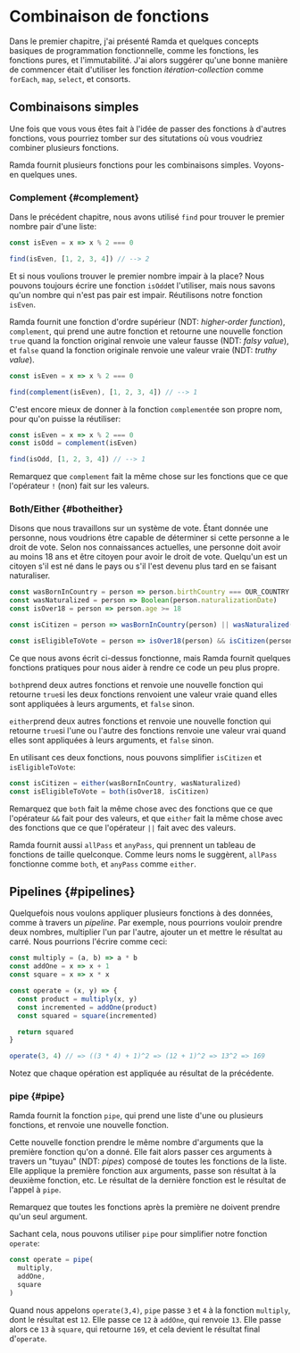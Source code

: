 # Combinaison de fonctions

Dans le premier chapitre, j'ai présenté Ramda et quelques concepts basiques de programmation fonctionnelle, comme les fonctions, les fonctions pures, et l'immutabilité. J'ai alors suggérer qu'une bonne manière de commencer était d'utiliser les fonction _itération-collection_ comme `forEach`, `map`, `select`, et consorts.

## Combinaisons simples

Une fois que vous vous êtes fait à l'idée de passer des fonctions à d'autres fonctions, vous pourriez tomber sur des situtations où vous voudriez combiner plusieurs fonctions.

Ramda fournit plusieurs fonctions pour les combinaisons simples. Voyons-en quelques unes.

### Complement {#complement}

Dans le précédent chapitre, nous avons utilisé `find` pour trouver le premier nombre pair d'une liste:

```js
const isEven = x => x % 2 === 0

find(isEven, [1, 2, 3, 4]) // --> 2
```

Et si nous voulions trouver le premier nombre impair à la place? Nous pouvons toujours écrire une fonction `isOdd`et l'utiliser, mais nous savons qu'un nombre qui n'est pas pair est impair. Réutilisons notre fonction `isEven`.

Ramda fournit une fonction d'ordre supérieur \(NDT: _higher-order function_\), `complement`, qui prend une autre fonction et retourne une nouvelle fonction `true` quand la fonction original renvoie une valeur fausse \(NDT: _falsy value_\), et `false` quand la fonction originale renvoie une valeur vraie \(NDT: _truthy value_\).

```js
const isEven = x => x % 2 === 0

find(complement(isEven), [1, 2, 3, 4]) // --> 1
```

C'est encore mieux de donner à la fonction `complement`ée son propre nom, pour qu'on puisse la réutiliser:

```js
const isEven = x => x % 2 === 0
const isOdd = complement(isEven)

find(isOdd, [1, 2, 3, 4]) // --> 1
```

Remarquez que `complement` fait la même chose sur les fonctions que ce que l'opérateur `!` \(non\) fait sur les valeurs.

### Both/Either {#botheither}

Disons que nous travaillons sur un système de vote. Étant donnée une personne, nous voudrions être capable de déterminer si cette personne a le droit de vote. Selon nos connaissances actuelles, une personne doit avoir au moins 18 ans et être citoyen pour avoir le droit de vote. Quelqu'un est un citoyen s'il est né dans le pays ou s'il l'est devenu plus tard en se faisant naturaliser.

```js
const wasBornInCountry = person => person.birthCountry === OUR_COUNTRY
const wasNaturalized = person => Boolean(person.naturalizationDate)
const isOver18 = person => person.age >= 18

const isCitizen = person => wasBornInCountry(person) || wasNaturalized(person)

const isEligibleToVote = person => isOver18(person) && isCitizen(person)
```

Ce que nous avons écrit ci-dessus fonctionne, mais Ramda fournit quelques fonctions pratiques pour nous aider à rendre ce code un peu plus propre.

`both`prend deux autres fonctions et renvoie une nouvelle fonction qui retourne `true`si les deux fonctions renvoient une valeur vraie quand elles sont appliquées à leurs arguments, et `false` sinon.

`either`prend deux autres fonctions et renvoie une nouvelle fonction qui retourne `true`si l'une ou l'autre des fonctions renvoie une valeur vrai quand elles sont appliquées à leurs arguments, et `false` sinon.

En utilisant ces deux fonctions, nous pouvons simplifier `isCitizen` et `isEligibleToVote`:

```js
const isCitizen = either(wasBornInCountry, wasNaturalized)
const isEligibleToVote = both(isOver18, isCitizen)
```

Remarquez que `both` fait la même chose avec des fonctions que ce que l'opérateur `&&` fait pour des valeurs, et que `either` fait la même chose avec des fonctions que ce que l'opérateur `||` fait avec des valeurs.

Ramda fournit aussi `allPass` et `anyPass`, qui prennent un tableau de fonctions de taille quelconque. Comme leurs noms le suggèrent, `allPass` fonctionne comme `both`, et `anyPass` comme `either`.

## Pipelines {#pipelines}

Quelquefois nous voulons appliquer plusieurs fonctions à des données, comme à travers un _pipeline_. Par exemple, nous pourrions vouloir prendre deux nombres, multiplier l'un par l'autre, ajouter un et mettre le résultat au carré. Nous pourrions l'écrire comme ceci:

```js
const multiply = (a, b) => a * b
const addOne = x => x + 1
const square = x => x * x

const operate = (x, y) => {
  const product = multiply(x, y)
  const incremented = addOne(product)
  const squared = square(incremented)

  return squared
}

operate(3, 4) // => ((3 * 4) + 1)^2 => (12 + 1)^2 => 13^2 => 169
```

Notez que chaque opération est appliquée au résultat de la précédente.

### pipe {#pipe}

Ramda fournit la fonction `pipe`, qui prend une liste d'une ou plusieurs fonctions, et renvoie une nouvelle fonction.

Cette nouvelle fonction prendre le même nombre d'arguments que la première fonction qu'on a donné. Elle fait alors passer ces arguments à travers un "tuyau" \(NDT: _pipes_\) composé de toutes les fonctions de la liste. Elle applique la première fonction aux arguments, passe son résultat à la deuxième fonction, etc. Le résultat de la dernière fonction est le résultat de l'appel à `pipe`.

Remarquez que toutes les fonctions après la première ne doivent prendre qu'un seul argument.

Sachant cela, nous pouvons utiliser `pipe` pour simplifier notre fonction `operate`:

```js
const operate = pipe(
  multiply,
  addOne,
  square
)
```

Quand nous appelons `operate(3,4)`, `pipe` passe `3` et `4` à la fonction `multiply`, dont le résultat est `12`. Elle passe ce `12` à `addOne`, qui renvoie `13`. Elle passe alors ce `13` à `square`, qui retourne `169`, et cela devient le résultat final d'`operate`.


